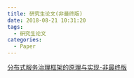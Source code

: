 ```yaml
---
title: 研究生论文(非最终版)
date: 2018-08-21 10:31:20
tags:
  - 研究生论文
categories: 
  - Paper 
---
```



<p></p>
<!-- more -->


[分布式服务治理框架的原理与实现-非最终版](http://www6v.github.io/www6vHome/yan/%E5%88%86%E5%B8%83%E5%BC%8F%E6%9C%8D%E5%8A%A1%E6%B2%BB%E7%90%86%E6%A1%86%E6%9E%B6%E7%9A%84%E8%AE%BE%E8%AE%A1%E4%B8%8E%E5%AE%9E%E7%8E%B0-%E9%9D%9E%E6%9C%80%E7%BB%88%E7%89%88.docx)
